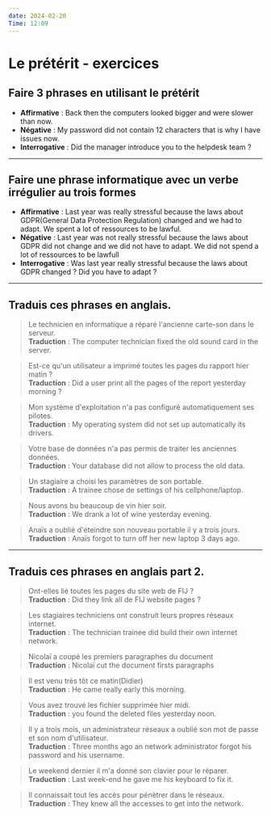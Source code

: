 ```yaml
---
date: 2024-02-20
Time: 12:09
---
```

# Le prétérit - exercices
## Faire 3 phrases en utilisant le prétérit
- **Affirmative** : Back then the computers looked bigger and were slower than now.
- **Négative** : My password did not contain 12 characters that is why I have issues now.
- **Interrogative** : Did the manager introduce you to the helpdesk team ? 
---
## Faire une phrase informatique avec un verbe irrégulier au trois formes
- **Affirmative** : Last year was really stressful because the laws about GDPR(General Data Protection Regulation) changed and we had to adapt. We spent a lot of ressources to be lawful.
- **Négative** : Last year was not really stressful because the laws about GDPR did not change and we did not have to adapt. We did not spend a lot of ressources to be lawfull
- **Interrogative** : Was last year really stressful because the laws about GDPR changed ? Did you have to adapt ?
---

## Traduis ces phrases en anglais.
>Le technicien en informatique a réparé l'ancienne carte-son dans le serveur.<br>
>**Traduction** : The computer technician fixed the old sound card in the server.

>Est-ce qu'un utilisateur a imprimé toutes les pages du rapport hier matin ?<br>
>**Traduction** : Did a user print all the pages of the report yesterday morning ?

>Mon système d'exploitation n'a pas configuré automatiquement ses pilotes.<br>
>**Traduction** : My operating system did not set up automatically its drivers.

>Votre base de données n'a pas permis de traiter les anciennes données.<br>
>**Traduction** : Your database did not allow to process the old data.

>Un stagiaire a choisi les paramètres de son portable.<br>
>**Traduction** : A trainee chose de settings of his cellphone/laptop.

>Nous avons bu beaucoup de vin hier soir.<br>
>**Traduction** : We drank a lot of wine yesterday evening.

>Anaïs a oublié d'éteindre son nouveau portable il y a trois jours.<br>
>**Traduction** : Anaïs forgot to turn off her new laptop 3 days ago. 

---
## Traduis ces phrases en anglais part 2.

>Ont-elles lié toutes les pages du site web de FIJ ?<br>
>**Traduction** : Did they link all de FIJ website pages ?

>Les stagiaires techniciens ont construit leurs propres réseaux internet.<br>
>**Traduction** : The technician trainee did build their own internet network.

>Nicolaï a coupé les premiers paragraphes du document <br>
>**Traduction** : Nicolaï cut the document firsts paragraphs

>Il est venu très tôt ce matin(Didier)<br>
>**Traduction** : He came really early this morning.

>Vous avez trouvé les fichier supprimée hier midi.<br>
>**Traduction** : you found the deleted files yesterday noon.

>Il y a trois mois, un administrateur réseaux a oublié son mot de passe et son nom d'utilisateur.<br>
>**Traduction** : Three months ago an network administrator forgot his password and his username.

>Le weekend dernier il m'a donné son clavier pour le réparer.<br>
>**Traduction** : Last week-end he gave me his keyboard to fix it.

>Il connaissait tout les accès pour pénètrer dans le réseaux.
>**Traduction** : They knew all the accesses to get into the network.
>


